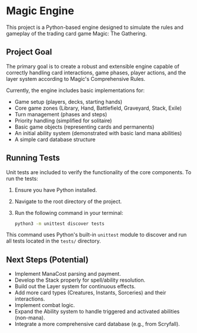 # Magic Engine

This project is a Python-based engine designed to simulate the rules and gameplay of the trading card game Magic: The Gathering.

## Project Goal

The primary goal is to create a robust and extensible engine capable of correctly handling card interactions, game phases, player actions, and the layer system according to Magic's Comprehensive Rules.

Currently, the engine includes basic implementations for:
*   Game setup (players, decks, starting hands)
*   Core game zones (Library, Hand, Battlefield, Graveyard, Stack, Exile)
*   Turn management (phases and steps)
*   Priority handling (simplified for solitaire)
*   Basic game objects (representing cards and permanents)
*   An initial ability system (demonstrated with basic land mana abilities)
*   A simple card database structure

## Running Tests

Unit tests are included to verify the functionality of the core components. To run the tests:

1.  Ensure you have Python installed.
2.  Navigate to the root directory of the project.
3.  Run the following command in your terminal:

    ```bash
    python3 -m unittest discover tests
    ```

This command uses Python's built-in `unittest` module to discover and run all tests located in the `tests/` directory.

## Next Steps (Potential)

*   Implement ManaCost parsing and payment.
*   Develop the Stack properly for spell/ability resolution.
*   Build out the Layer system for continuous effects.
*   Add more card types (Creatures, Instants, Sorceries) and their interactions.
*   Implement combat logic.
*   Expand the Ability system to handle triggered and activated abilities (non-mana).
*   Integrate a more comprehensive card database (e.g., from Scryfall).

